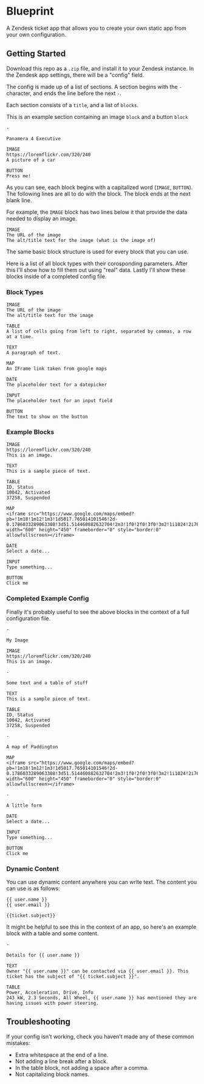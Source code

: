 # Blueprint

A Zendesk ticket app that allows you to create your own static app from your own configuration.

## Getting Started

Download this repo as a ```.zip``` file, and install it to your Zendesk instance. In the Zendesk app settings, there will be a "config" field.

The config is made up of a list of sections. A section begins with the ```-``` character, and ends the line before the next ```-```.

Each section consists of a ```title```, and a list of ```blocks```. 

This is an example section containing an image ```block``` and a button ```block```

```
-

Panamera 4 Executive

IMAGE
https://loremflickr.com/320/240
A picture of a car

BUTTON
Press me!

```

As you can see, each block begins with a capitalized word (```IMAGE```, ```BUTTON```). The following lines are all to do with the block. The block ends at the next blank line.

For example, the ```IMAGE``` block has two lines below it that provide the data needed to display an image.

```
IMAGE
The URL of the image
The alt/title text for the image (what is the image of)
```

The same basic block structure is used for every block that you can use.

Here is a list of all block types with their corosponding parameters. After this I'll show how to fill them out using "real" data. Lastly I'll show these blocks inside of a completed config file.

### Block Types

```
IMAGE
The URL of the image
The alt/title text for the image

TABLE
A list of cells going from left to right, separated by commas, a row at a time.

TEXT
A paragraph of text.

MAP
An IFrame link taken from google maps

DATE
The placeholder text for a datepicker

INPUT
The placeholder text for an input field

BUTTON
The text to show on the button
```

### Example Blocks

```
IMAGE
https://loremflickr.com/320/240
This is an image.

TEXT
This is a sample piece of text.

TABLE
ID, Status
10042, Activated
37258, Suspended

MAP
<iframe src="https://www.google.com/maps/embed?pb=!1m18!1m12!1m3!1d5017.765014101546!2d-0.1786033289063308!3d51.514460882632704!2m3!1f0!2f0!3f0!3m2!1i1024!2i768!4f13.1!3m3!1m2!1s0x48761ab2b05500a7%3A0x749d07ad72bbbe13!2sPaddington+London+Underground+Station!5e0!3m2!1sen!2suk!4v1511535243058" width="600" height="450" frameborder="0" style="border:0" allowfullscreen></iframe>

DATE
Select a date...

INPUT
Type something...

BUTTON
Click me
```

### Completed Example Config

Finally it's probably useful to see the above blocks in the context of a full configuration file.

```
-

My Image

IMAGE
https://loremflickr.com/320/240
This is an image.

-

Some text and a table of stuff

TEXT
This is a sample piece of text.

TABLE
ID, Status
10042, Activated
37258, Suspended

-

A map of Paddington

MAP
<iframe src="https://www.google.com/maps/embed?pb=!1m18!1m12!1m3!1d5017.765014101546!2d-0.1786033289063308!3d51.514460882632704!2m3!1f0!2f0!3f0!3m2!1i1024!2i768!4f13.1!3m3!1m2!1s0x48761ab2b05500a7%3A0x749d07ad72bbbe13!2sPaddington+London+Underground+Station!5e0!3m2!1sen!2suk!4v1511535243058" width="600" height="450" frameborder="0" style="border:0" allowfullscreen></iframe>

-

A little form

DATE
Select a date...

INPUT
Type something...

BUTTON
Click me
```

### Dynamic Content

You can use dynamic content anywhere you can write text. The content you can use is as follows:

```
{{ user.name }}
{{ user.email }}

{{ticket.subject}}
```

It might be helpful to see this in the context of an app, so here's an example block with a table and some content.

```
-

Details for {{ user.name }}

TEXT
Owner "{{ user.name }}" can be contacted via {{ user.email }}. This ticket has the subject of "{{ ticket.subject }}".

TABLE
Power, Acceleration, Drive, Info
243 kW, 2.3 Seconds, All Wheel, {{ user.name }} has mentioned they are having issues with power steering.

```

## Troubleshooting

If your config isn't working, check you haven't made any of these common mistakes:

- Extra whitespace at the end of a line.
- Not adding a line break after a block.
- In the table block, not adding a space after a comma.
- Not capitalizing block names.